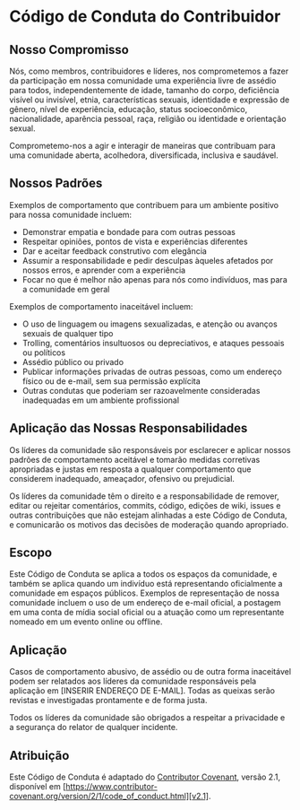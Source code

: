 # Código de Conduta do Contribuidor

## Nosso Compromisso

Nós, como membros, contribuidores e líderes, nos comprometemos a fazer da participação em nossa comunidade uma experiência livre de assédio para todos, independentemente de idade, tamanho do corpo, deficiência visível ou invisível, etnia, características sexuais, identidade e expressão de gênero, nível de experiência, educação, status socioeconômico, nacionalidade, aparência pessoal, raça, religião ou identidade e orientação sexual.

Comprometemo-nos a agir e interagir de maneiras que contribuam para uma comunidade aberta, acolhedora, diversificada, inclusiva e saudável.

## Nossos Padrões

Exemplos de comportamento que contribuem para um ambiente positivo para nossa comunidade incluem:

*   Demonstrar empatia e bondade para com outras pessoas
*   Respeitar opiniões, pontos de vista e experiências diferentes
*   Dar e aceitar feedback construtivo com elegância
*   Assumir a responsabilidade e pedir desculpas àqueles afetados por nossos erros, e aprender com a experiência
*   Focar no que é melhor não apenas para nós como indivíduos, mas para a comunidade em geral

Exemplos de comportamento inaceitável incluem:

*   O uso de linguagem ou imagens sexualizadas, e atenção ou avanços sexuais de qualquer tipo
*   Trolling, comentários insultuosos ou depreciativos, e ataques pessoais ou políticos
*   Assédio público ou privado
*   Publicar informações privadas de outras pessoas, como um endereço físico ou de e-mail, sem sua permissão explícita
*   Outras condutas que poderiam ser razoavelmente consideradas inadequadas em um ambiente profissional

## Aplicação das Nossas Responsabilidades

Os líderes da comunidade são responsáveis por esclarecer e aplicar nossos padrões de comportamento aceitável e tomarão medidas corretivas apropriadas e justas em resposta a qualquer comportamento que considerem inadequado, ameaçador, ofensivo ou prejudicial.

Os líderes da comunidade têm o direito e a responsabilidade de remover, editar ou rejeitar comentários, commits, código, edições de wiki, issues e outras contribuições que não estejam alinhadas a este Código de Conduta, e comunicarão os motivos das decisões de moderação quando apropriado.

## Escopo

Este Código de Conduta se aplica a todos os espaços da comunidade, e também se aplica quando um indivíduo está representando oficialmente a comunidade em espaços públicos. Exemplos de representação de nossa comunidade incluem o uso de um endereço de e-mail oficial, a postagem em uma conta de mídia social oficial ou a atuação como um representante nomeado em um evento online ou offline.

## Aplicação

Casos de comportamento abusivo, de assédio ou de outra forma inaceitável podem ser relatados aos líderes da comunidade responsáveis pela aplicação em [INSERIR ENDEREÇO DE E-MAIL]. Todas as queixas serão revistas e investigadas prontamente e de forma justa.

Todos os líderes da comunidade são obrigados a respeitar a privacidade e a segurança do relator de qualquer incidente.

## Atribuição

Este Código de Conduta é adaptado do [Contributor Covenant][homepage], versão 2.1, disponível em [https://www.contributor-covenant.org/version/2/1/code_of_conduct.html][v2.1].

[homepage]: https://www.contributor-covenant.org
[v2.1]: https://www.contributor-covenant.org/version/2/1/code_of_conduct.html
